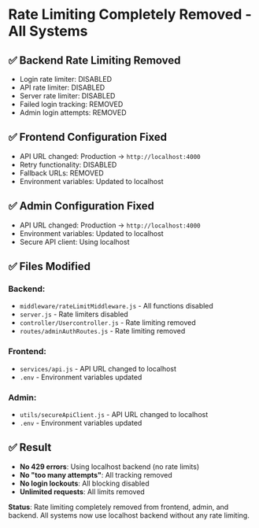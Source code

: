 # Rate Limiting Completely Removed - All Systems

## ✅ **Backend Rate Limiting Removed**
- Login rate limiter: DISABLED
- API rate limiter: DISABLED  
- Server rate limiter: DISABLED
- Failed login tracking: REMOVED
- Admin login attempts: REMOVED

## ✅ **Frontend Configuration Fixed**
- API URL changed: Production → `http://localhost:4000`
- Retry functionality: DISABLED
- Fallback URLs: REMOVED
- Environment variables: Updated to localhost

## ✅ **Admin Configuration Fixed**
- API URL changed: Production → `http://localhost:4000`
- Environment variables: Updated to localhost
- Secure API client: Using localhost

## ✅ **Files Modified**
### Backend:
- `middleware/rateLimitMiddleware.js` - All functions disabled
- `server.js` - Rate limiters disabled
- `controller/Usercontroller.js` - Rate limiting removed
- `routes/adminAuthRoutes.js` - Rate limiting removed

### Frontend:
- `services/api.js` - API URL changed to localhost
- `.env` - Environment variables updated

### Admin:
- `utils/secureApiClient.js` - API URL changed to localhost
- `.env` - Environment variables updated

## ✅ **Result**
- **No 429 errors**: Using localhost backend (no rate limits)
- **No "too many attempts"**: All tracking removed
- **No login lockouts**: All blocking disabled
- **Unlimited requests**: All limits removed

**Status**: Rate limiting completely removed from frontend, admin, and backend. All systems now use localhost backend without any rate limiting.